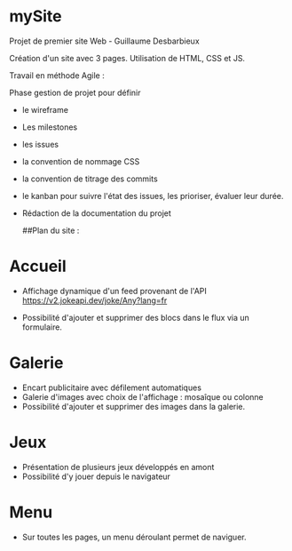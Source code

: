 # mySite
Projet de premier site Web - Guillaume Desbarbieux


Création d'un site avec 3 pages.
Utilisation de HTML, CSS et JS.

Travail en méthode Agile : 

Phase gestion de projet pour définir 
- le wireframe
- Les milestones
- les issues
- la convention de nommage CSS
- la convention de titrage des commits
- le kanban pour suivre l'état des issues, les prioriser, évaluer leur durée.
- Rédaction de la documentation du projet

  ##Plan du site :

# Accueil

- Affichage dynamique d'un feed provenant de l'API
    https://v2.jokeapi.dev/joke/Any?lang=fr

- Possibilité d'ajouter et supprimer des blocs dans le flux via un formulaire.



# Galerie

- Encart publicitaire avec défilement automatiques
- Galerie d'images avec choix de l'affichage : mosaîque ou colonne
- Possibilité d'ajouter et supprimer des images dans la galerie.



# Jeux

- Présentation de plusieurs jeux développés en amont
- Possibilité d'y jouer depuis le navigateur


# Menu

- Sur toutes les pages, un menu déroulant permet de naviguer.
